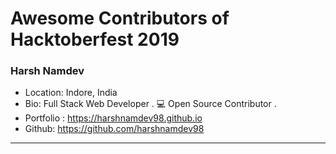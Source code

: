# Awesome Contributors of Hacktoberfest 2019

### Harsh Namdev
- Location: Indore, India
- Bio:  Full Stack Web Developer . 💻 Open Source Contributor .
- Portfolio : https://harshnamdev98.github.io
- Github: https://github.com/harshnamdev98

-----------

